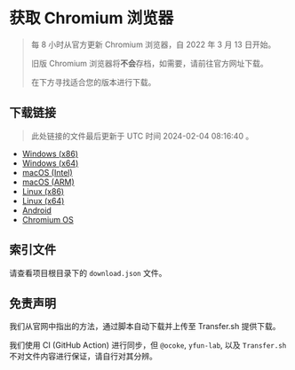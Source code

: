 # 获取 Chromium 浏览器

> 每 8 小时从官方更新 Chromium 浏览器，自 2022 年 3 月 13 日开始。
> 
> 旧版 Chromium 浏览器将**不会**存档，如需要，请前往官方网址下载。
>
> 在下方寻找适合您的版本进行下载。

## 下载链接

> 此处链接的文件最后更新于 UTC 时间 2024-02-04 08:16:40
。

- [Windows (x86)](https://transfer.sh/kXPqo49TLD/Win.zip)
- [Windows (x64)](https://transfer.sh/rlx8e5YdsW/Win_x64.zip)
- [macOS (Intel)](https://transfer.sh/DkgfRRnnxi/Mac.zip)
- [macOS (ARM)](https://transfer.sh/cVpXsfxaAb/Mac_Arm.zip)
- [Linux (x86)](https://transfer.sh/zmKgxI1zAh/Linux.zip)
- [Linux (x64)](https://transfer.sh/lUDqS1tG9l/Linux_x64.zip)
- [Android](https://transfer.sh/zFmuQweVpF/Android.zip)
- [Chromium OS](https://transfer.sh/zTrb51YfbC/Linux_ChromiumOS_Full.zip)

## 索引文件

请查看项目根目录下的 `download.json` 文件。

## 免责声明

我们从官网中指出的方法，通过脚本自动下载并上传至 Transfer.sh 提供下载。

我们使用 CI (GitHub Action) 进行同步，但 `@ocoke`, `yfun-lab`, 以及 `Transfer.sh` 不对文件内容进行保证，请自行对其分辨。
